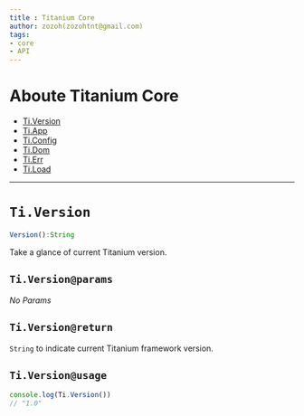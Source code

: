 ```yaml
---
title : Titanium Core
author: zozoh(zozohtnt@gmail.com)
tags:
- core
- API
---
```


# Aboute Titanium Core

- [Ti.Version](#Ti.Version)
- [Ti.App](app.md)
- [Ti.Config](config.md)
- [Ti.Dom](dom.md)
- [Ti.Err](err.md)
- [Ti.Load](load.md)

-------------------------------------
# `Ti.Version`

```js
Version():String
```

Take a glance of current Titanium version.

## `Ti.Version@params`

*No Params*

## `Ti.Version@return`

`String` to indicate current Titanium framework version.

## `Ti.Version@usage`

```js
console.log(Ti.Version())
// "1.0"
```


